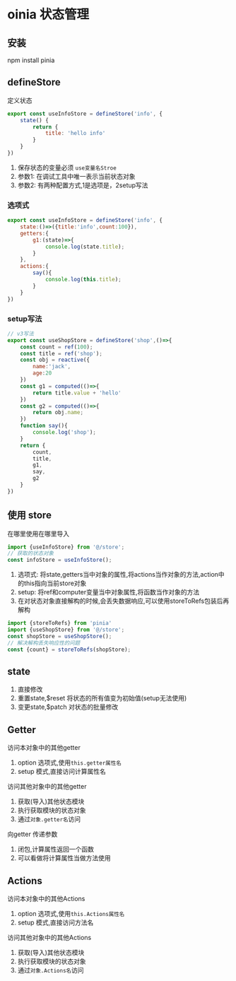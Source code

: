 # oinia 状态管理

## 安装

npm install pinia

## defineStore

定义状态
```js
export const useInfoStore = defineStore('info', {
    state() {
        return {
            title: 'hello info'
        }
    }
})
```

1. 保存状态的变量必须 `use变量名Stroe`
2. 参数1: 在调试工具中唯一表示当前状态对象
3. 参数2: 有两种配置方式,1是选项是，2setup写法

### 选项式
```js
export const useInfoStore = defineStore('info', {
    state:()=>({title:'info',count:100}),
    getters:{
        g1:(state)=>{
            console.log(state.title);
        }
    },
    actions:{
        say(){
            console.log(this.title);
        }
    }
})
```

### setup写法
```js
// v3写法
export const useShopStore = defineStore('shop',()=>{
    const count = ref(100);
    const title = ref('shop');
    const obj = reactive({
        name:'jack',
        age:20
    })
    const g1 = computed(()=>{
        return title.value + 'hello'
    })
    const g2 = computed(()=>{
        return obj.name;
    })
    function say(){
        console.log('shop');
    }
    return {
        count,
        title,
        g1,
        say,
        g2
    }
})
```

## 使用 store

在哪里使用在哪里导入
```js
import {useInfoStore} from '@/store';
// 获取的状态对象
const infoStore = useInfoStore();
```

1. 选项式: 将state,getters当中对象的属性,将actions当作对象的方法,action中的this指向当前store对象
2. setup: 将ref和computer变量当中对象属性,将函数当作对象的方法
3. 在对状态对象直接解构的时候,会丢失数据响应,可以使用storeToRefs包装后再解构
```js
import {storeToRefs} from 'pinia'
import {useShopStore} from '@/store';
const shopStore = useShopStore();
// 解决解构丢失响应性的问题
const {count} = storeToRefs(shopStore);
```


## state

1. 直接修改
2. 重置state,$reset 将状态的所有值变为初始值(setup无法使用)
3. 变更state,$patch 对状态的批量修改

## Getter

访问本对象中的其他getter

1. option 选项式,使用`this.getter属性名`
2. setup 模式,直接访问计算属性名

访问其他对象中的其他getter

1. 获取(导入)其他状态模块
2. 执行获取模块的状态对象
3. 通过`对象.getter名`访问

向getter 传递参数

1. 闭包,计算属性返回一个函数
2. 可以看做将计算属性当做方法使用

## Actions

访问本对象中的其他Actions

1. option 选项式,使用`this.Actions属性名`
2. setup 模式,直接访问方法名


访问其他对象中的其他Actions

1. 获取(导入)其他状态模块
2. 执行获取模块的状态对象
3. 通过`对象.Actions名`访问